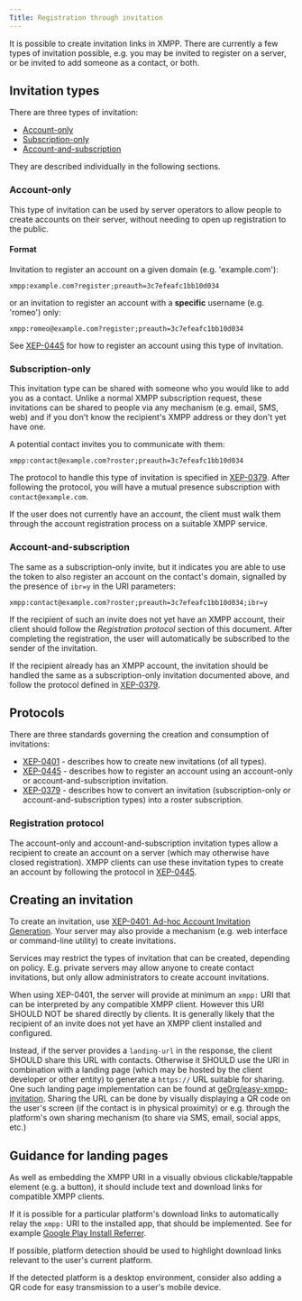 ```yaml
---
Title: Registration through invitation
---
```


It is possible to create invitation links in XMPP. There are currently a few
types of invitation possible, e.g. you may be invited to register on a server,
or be invited to add someone as a contact, or both.

## Invitation types

There are three types of invitation:

- [Account-only](#account-only)
- [Subscription-only](#subscription-only)
- [Account-and-subscription](#account-and-subscription)

They are described individually in the following sections.

### Account-only

This type of invitation can be used by server operators to allow
people to create accounts on their server, without needing to open up
registration to the public.

#### Format

Invitation to register an account on a given domain (e.g. 'example.com'):

```
xmpp:example.com?register;preauth=3c7efeafc1bb10d034
```
or an invitation to register an account with a **specific** username (e.g.
'romeo') only:

```
xmpp:romeo@example.com?register;preauth=3c7efeafc1bb10d034
```

See [XEP-0445][] for how to register an account using this type of invitation.

### Subscription-only

This invitation type can be shared with someone who you would
like to add you as a contact. Unlike a normal XMPP subscription request, these
invitations can be shared to people via any mechanism (e.g. email, SMS, web)
and if you don't know the recipient's XMPP address or they don't yet have one.

A potential contact invites you to communicate with them:
```
xmpp:contact@example.com?roster;preauth=3c7efeafc1bb10d034
```

The protocol to handle this type of invitation is specified in
[XEP-0379][]. After following the protocol, you will have a mutual presence
subscription with `contact@example.com`.

If the user does not currently have an account, the client must walk
them through the account registration process on a suitable XMPP service.

### Account-and-subscription

The same as a subscription-only invite, but it indicates you
are able to use the token to also register an account on the contact's
domain, signalled by the presence of `ibr=y` in the URI parameters:

```
xmpp:contact@example.com?roster;preauth=3c7efeafc1bb10d034;ibr=y
```

If the recipient of such an invite does not yet have an XMPP account, their
client should follow the *Registration protocol* section of this document.
After completing the registration, the user will automatically be subscribed
to the sender of the invitation.

If the recipient already has an XMPP account, the invitation should be
handled the same as a subscription-only invitation documented above,
and follow the protocol defined in [XEP-0379][].

## Protocols

There are three standards governing the creation and consumption of invitations:

- [XEP-0401][] - describes how to create new invitations (of all types).
- [XEP-0445][] - describes how to register an account using an account-only or account-and-subscription invitation.
- [XEP-0379][] - describes how to convert an invitation (subscription-only or account-and-subscription types) into a roster subscription.

### Registration protocol

The account-only and account-and-subscription invitation types allow a recipient
to create an account on a server (which may otherwise have closed registration).
XMPP clients can use these invitation types to create an account by following
the protocol in [XEP-0445][].

## Creating an invitation

To create an invitation, use [XEP-0401: Ad-hoc Account Invitation Generation][XEP-0401].
Your server may also provide a mechanism (e.g. web interface or command-line
utility) to create invitations.

Services may restrict the types of invitation that can be created, depending
on policy. E.g. private servers may allow anyone to create contact invitations,
but only allow administrators to create account invitations.

When using XEP-0401, the server will provide at minimum an `xmpp:` URI that can be interpreted by any compatible XMPP client. However this URI SHOULD NOT be shared directly by clients. It is generally likely that the recipient of an invite does not yet have an XMPP client installed and configured.

Instead, if the server provides a `landing-url` in the response, the client SHOULD share this URL with contacts. Otherwise it SHOULD use the URI in combination with a landing page (which may be hosted by the client developer or other entity) to generate a `https://` URL suitable for sharing. One such landing page implementation can be found at [ge0rg/easy-xmpp-invitation](https://github.com/ge0rg/easy-xmpp-invitation).
Sharing the URL can be done by visually displaying a QR code on the user's screen (if the contact is in physical proximity) or e.g. through the platform's own sharing mechanism (to share via SMS, email, social apps, etc.)

## Guidance for landing pages

As well as embedding the XMPP URI in a visually obvious clickable/tappable element (e.g. a button), it should include text and download links for compatible XMPP clients.

If it is possible for a particular platform's download links to automatically relay the `xmpp:` URI to the installed app, that should be implemented. See for example [Google Play Install Referrer](https://developer.android.com/google/play/installreferrer/).

If possible, platform detection should be used to highlight download links relevant to the user's current platform.

If the detected platform is a desktop environment, consider also adding a QR code for easy transmission to a user's mobile device.

[XEP-0401]: https://xmpp.org/extensions/xep-0401.html "Ad-hoc Account Invitation Generation"
[XEP-0445]: https://xmpp.org/extensions/xep-0445.html "Pre-Authenticated In-Band Registration"
[XEP-0379]: https://xmpp.org/extensions/xep-0379.html "Pre-Authenticated Roster Subscription"
